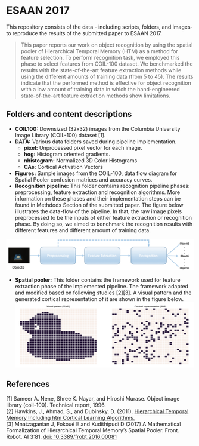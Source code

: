 # ESAAN 2017 
This repository consists of the data - including scripts, folders, and images- to reproduce the results of the submitted paper to ESAAN 2017.  

> This paper reports our work on object recognition by using the spatial pooler of Hierarchical Temporal Memory (HTM) as a method for feature selection. To perform recognition task, we employed this phase to select features from COIL-100 dataset. We benchmarked the results with the state-of-the-art feature extraction methods while using the different amounts of training data (from $5%$ to $45%$). The results indicate that the performed method is effective for object recognition with a low amount of training data in which the hand-engineered state-of-the-art feature extraction methods show limitations.  


## Folders and content descriptions
* **COIL100:** Downsized (32x32) images from the Columbia University Image Library (COIL-100) dataset [1].
* **DATA:** Various data folders saved during pipeline implementation.
	* **pixel:** Unprocessed pixel vector for each image. 
	* **hog:**   Histogram oriented gradients. 
	* **nhistogram:** Normalized 3D Color Histograms 
	* **CAs**:   Cortical Activation Vectors 
* **Figures:** Sample images from the COIL-100, data flow diagram for Spatial Pooler confusion matrices and accuracy curves.  
* **Recognition pipeline:**
This folder contains recognition pipeline phases: preprocessing, feature extraction and recognition algorithms. More information on these phases and their implementation steps can be found in Methdods Section of the submitted paper. The figure below illustrates the data-flow of the pipeline. In that, the raw image pixels preprocessed to be the inputs of either feature extraction or recognition phase. By doing so, we aimed to benchmark the recognition results with different features and different amount of training data.  

![Recognition pipeline ](Figures/pipeline.png)  

*  **Spatial pooler:**  This folder contains the framework used for feature extraction phase of the implemented pipeline. The framework adapted and modified based on following studies [2][3]. A visual pattern and the generated cortical representation of it are shown in the figure below.![Visual pattern and cortical represention ](Figures/io.png)  


## References
[1] Sameer A. Nene, Shree K. Nayar, and Hiroshi Murase. Object image library (coil-100). Technical report, 1996.  
[2] Hawkins, J., Ahmad, S., and Dubinsky, D. (2011). [Hierarchical Temporal Memory Including htm Cortical Learning Algorithms.](http://numenta.org/resources/HTM_CorticalLearningAlgorithms.pdf)  
[3] Mnatzaganian J, Fokoué E and Kudithipudi D (2017) A Mathematical Formalization of Hierarchical Temporal Memory’s Spatial Pooler. Front. Robot. AI 3:81. [doi: 10.3389/frobt.2016.00081](http://10.3389/frobt.2016.00081) 
